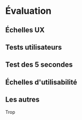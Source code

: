 # Évaluation

## Échelles UX

## Tests utilisateurs

## Test des 5 secondes

## Échelles d'utilisabilité

## Les autres
Trop